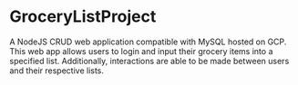 # GroceryListProject
A NodeJS CRUD web application compatible with MySQL hosted on GCP. This web app allows users to login and input their grocery items into a specified list. Additionally, interactions are able to be made between users and their respective lists.
